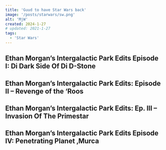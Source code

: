 ```yaml
---
title: 'Guud to have Star Wars back'
image: '/posts/starwars/sw.png'
alt: 'MjW'
created: 2024-1-27
# updated: 2021-1-27
tags:
  - 'Star Wars'
---
```


## Ethan Morgan’s Intergalactic Park Edits Episode I: Di Dark Side Of Di D-Stone

## Ethan Morgan’s Intergalactic Park Edits: Episode II – Revenge of the ‘Roos

## Ethan Morgan’s Intergalactic Park Edits: Ep. III – Invasion Of The Primestar

## Ethan Morgan’s Intergalactic Park Edits Episode IV: Penetrating Planet ‚Murca
